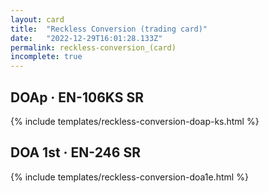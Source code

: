 ```yaml
---
layout: card
title:  "Reckless Conversion (trading card)"
date:   "2022-12-29T16:01:28.133Z"
permalink: reckless-conversion_(card)
incomplete: true
---
```


## DOAp &middot; EN-106KS SR

{% include templates/reckless-conversion-doap-ks.html %}


## DOA 1st &middot; EN-246 SR

{% include templates/reckless-conversion-doa1e.html %}
